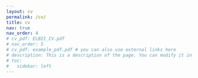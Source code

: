 ```yaml
---
layout: cv
permalink: /cv/
title: cv
nav: true
nav_order: 4
# cv_pdf: ELBII_CV.pdf
# nav_order: 5
# cv_pdf: example_pdf.pdf # you can also use external links here
# description: This is a description of the page. You can modify it in '_pages/cv.md'. You can also change or remove the top pdf download button.
# toc:
#   sidebar: left
---
```

